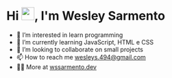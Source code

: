 <h1 align="left">Hi <img src="https://raw.githubusercontent.com/kaueMarques/kaueMarques/master/hi.gif" height="30px">, I'm Wesley Sarmento</h1>

- 👀 I’m interested in learn programming
- 🌱 I’m currently learning JavaScript, HTML e CSS
- 💞️ I’m looking to collaborate on small projects
- 📫 How to reach me wesleys.494@gmail.com
- 👨‍💻 More at [wssarmento.dev](https://wssarmento.dev)


<!---
WesleySarmento/WesleySarmento is a ✨ special ✨ repository because its `README.md` (this file) appears on your GitHub profile.
You can click the Preview link to take a look at your changes.
--->


